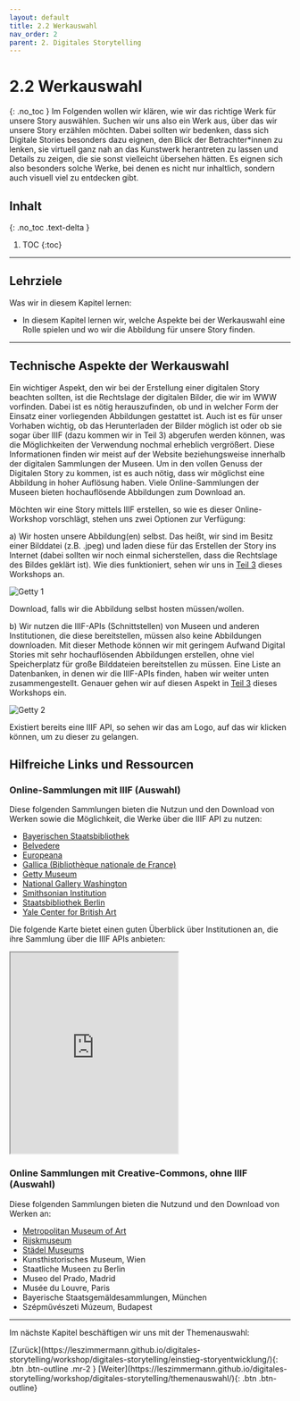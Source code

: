 ```yaml
---
layout: default
title: 2.2 Werkauswahl
nav_order: 2
parent: 2. Digitales Storytelling
---
```

# 2.2 Werkauswahl
{: .no_toc }
Im Folgenden wollen wir klären, wie wir das richtige Werk für unsere Story auswählen. Suchen wir uns also ein Werk aus, über das wir unsere Story erzählen möchten. Dabei sollten wir bedenken, dass sich Digitale Stories besonders dazu eignen, den Blick der Betrachter*innen zu lenken, sie virtuell ganz nah an das Kunstwerk herantreten zu lassen und Details zu zeigen, die sie sonst vielleicht übersehen hätten. Es eignen sich also besonders solche Werke, bei denen es nicht nur inhaltlich, sondern auch visuell viel zu entdecken gibt. 

## Inhalt
{: .no_toc .text-delta }

1. TOC
{:toc}

---

## Lehrziele
Was wir in diesem Kapitel lernen:
- In diesem Kapitel lernen wir, welche Aspekte bei der Werkauswahl eine Rolle spielen und wo wir die Abbildung für unsere Story finden.

---

## Technische Aspekte der Werkauswahl
Ein wichtiger Aspekt, den wir bei der Erstellung einer digitalen Story beachten sollten, ist die Rechtslage der digitalen Bilder, die wir im WWW vorfinden. Dabei ist es nötig herauszufinden, ob und in welcher Form der Einsatz einer vorliegenden Abbildungen gestattet ist. Auch ist es für unser Vorhaben wichtig, ob das Herunterladen der Bilder möglich ist oder ob sie sogar über IIIF (dazu kommen wir in Teil 3) abgerufen werden können, was die Möglichkeiten der Verwendung nochmal erheblich vergrößert. Diese Informationen finden wir meist auf der Website beziehungsweise innerhalb der digitalen Sammlungen der Museen. Um in den vollen Genuss der Digitalen Story zu kommen, ist es auch nötig, dass wir möglichst eine Abbildung in hoher Auflösung haben. Viele Online-Sammlungen der Museen bieten hochauflösende Abbildungen zum Download an. 

Möchten wir eine Story mittels IIIF erstellen, so wie es dieser Online-Workshop vorschlägt, stehen uns zwei Optionen zur Verfügung:

a) Wir hosten unsere Abbildung(en) selbst. Das heißt, wir sind im Besitz einer Bilddatei (z.B. .jpeg) und laden diese für das Erstellen der Story ins Internet (dabei sollten wir noch einmal sicherstellen, dass die Rechtslage des Bildes geklärt ist). Wie dies funktioniert, sehen wir uns in [Teil 3](https://leszimmermann.github.io/digitales-storytelling/workshop/iiif/technische-umsetzung/) dieses Workshops an.

![Getty 1](https://cdn.lesliepzimmermann.de/storytelling/2-2-1_Getty-1.jpg)

Download, falls wir die Abbildung selbst hosten müssen/wollen.

b) Wir nutzen die IIIF-APIs (Schnittstellen) von Museen und anderen Institutionen, die diese bereitstellen, müssen also keine Abbildungen downloaden. Mit dieser Methode können wir mit geringem Aufwand Digital Stories mit sehr hochauflösenden Abbildungen erstellen, ohne viel Speicherplatz für große Bilddateien bereitstellen zu müssen. Eine Liste an Datenbanken, in denen wir die IIIF-APIs finden, haben wir weiter unten zusammengestellt. Genauer gehen wir auf diesen Aspekt in [Teil 3](https://leszimmermann.github.io/digitales-storytelling/workshop/iiif/technische-umsetzung/) dieses Workshops ein.

![Getty 2](https://cdn.lesliepzimmermann.de/storytelling/2-2-1_Getty-2.jpg)

Existiert bereits eine IIIF API, so sehen wir das am Logo, auf das wir klicken können, um zu dieser zu gelangen.

## Hilfreiche Links und Ressourcen 
### Online-Sammlungen mit IIIF (Auswahl)
Diese folgenden Sammlungen bieten die Nutzun und den Download von Werken sowie die Möglichkeit, die Werke über die IIIF API zu nutzen:

- [Bayerischen Staatsbibliothek](https://app.digitale-sammlungen.de/bookshelf/)
- [Belvedere](https://sammlung.belvedere.at/)
- [Europeana](https://www.europeana.eu/en/search?query=sv_dcterms_conformsTo%3A%2aiiif%2a&view=grid)
- [Gallica (Bibliothèque nationale de France)](https://gallica.bnf.fr/accueil/en/content/accueil-en?mode=desktop)
- [Getty Museum](http://www.getty.edu/art/collection/)
- [National Gallery Washington](https://www.nga.gov/collection.html)
- [Smithsonian Institution](https://www.si.edu/collections)
- [Staatsbibliothek Berlin](https://digital.staatsbibliothek-berlin.de/)
- [Yale Center for British Art](https://britishart.yale.edu/collections/highlights)

Die folgende Karte bietet einen guten Überblick über Institutionen an, die ihre Sammlung über die IIIF APIs anbieten:

<iframe src="https://www.google.com/maps/d/embed?mid=1faJRKJpj2Vau__RDwt8af040x0GTVozp" width="auto" height="360"></iframe>

### Online Sammlungen mit Creative-Commons, ohne IIIF (Auswahl)
Diese folgenden Sammlungen bieten die Nutzund und den Download von Werken an:
- [Metropolitan Museum of Art]()
- [Rijskmuseum]()
- [Städel Museums](https://sammlung.staedelmuseum.de/de)
- Kunsthistorisches Museum, Wien
- Staatliche Museen zu Berlin
- Museo del Prado, Madrid
- Musée du Louvre, Paris
- Bayerische Staatsgemäldesammlungen, München
- Szépművészeti Múzeum, Budapest

---

Im nächste Kapitel beschäftigen wir uns mit der Themenauswahl:

<span class="fs-8">
[Zurück](https://leszimmermann.github.io/digitales-storytelling/workshop/digitales-storytelling/einstieg-storyentwicklung/){: .btn .btn-outline .mr-2 } 
</span>
<span class="fs-8">
[Weiter](https://leszimmermann.github.io/digitales-storytelling/workshop/digitales-storytelling/themenauswahl/){: .btn .btn-outline}
</span>